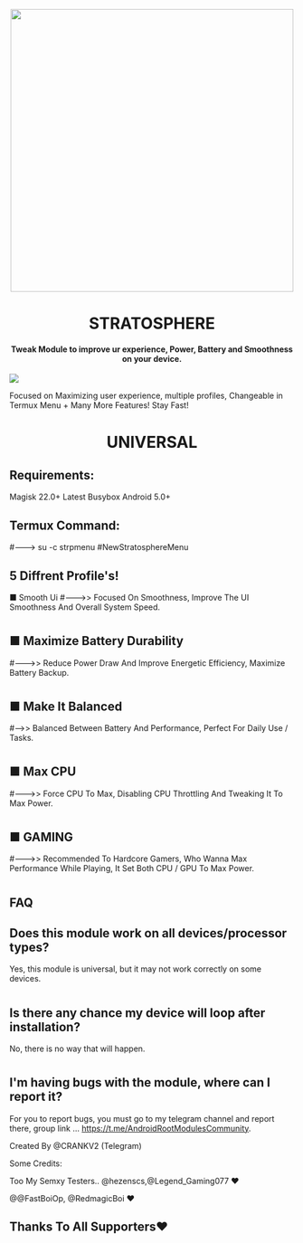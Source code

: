  

 <p align="center"><a href="https://t.me/AndroidRootModulesCommunity"><img src="https://imgur.com/82BEnsF.png" width="500"></a></p>  
 <h1 align="center"><b> STRATOSPHERE </b></h1> 
 <h4 align="center">Tweak Module to improve ur experience, Power, Battery and Smoothness on your device.</h4>

 <a href="https://t.me/AndroidRootModulesCommunity"><img src="https://img.shields.io/badge/Join-Telegram%20Channel-red.svg?logo=Telegram"></a>

Focused on Maximizing user experience, multiple profiles, Changeable in Termux Menu + Many More Features! Stay Fast!

 <h1 align="center"><b> UNIVERSAL </b></h1> 

## Requirements:
Magisk 22.0+
Latest Busybox
Android 5.0+

## Termux Command:
#---> su -c strpmenu #NewStratosphereMenu


## 5 Diffrent Profile's!
■ Smooth Ui
#--->> Focused On Smoothness, Improve The UI Smoothness And Overall System Speed.

#
## ■ Maximize Battery Durability 
#--->> Reduce Power Draw And Improve Energetic Efficiency, Maximize Battery Backup.

#
## ■ Make It Balanced 
#-->> Balanced Between Battery And Performance, Perfect For Daily Use / Tasks.

#
## ■ Max CPU
#--->> Force CPU To Max, Disabling CPU Throttling And Tweaking It To Max Power.

#
## ■ GAMING
#--->> Recommended To Hardcore Gamers, Who Wanna Max Performance While Playing, It Set Both CPU / GPU To Max Power.



#
## FAQ

## Does this module work on all devices/processor types? 
Yes, this module is universal, but it may not work correctly on some devices.

#

## Is there any chance my device will loop after installation? 
No, there is no way that will happen.

#

## I'm having bugs with the module, where can I report it? 
For you to report bugs, you must go to my telegram channel and report there, group link ... https://t.me/AndroidRootModulesCommunity.



Created By @CRANKV2 (Telegram)

Some Credits:

Too My Semxy Testers.. 
@hezenscs,@Legend_Gaming077 ❤

@@FastBoiOp, @RedmagicBoi ❤

## Thanks To All Supporters❤️

